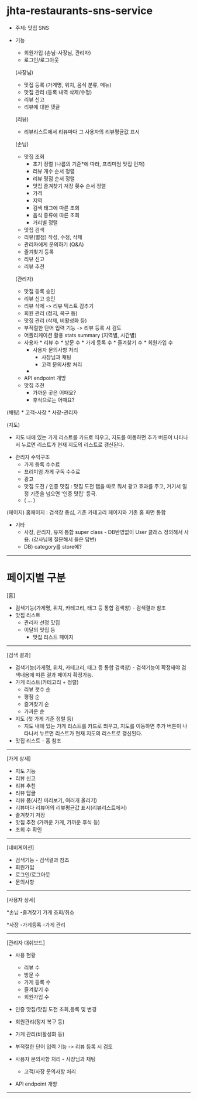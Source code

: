 # jhta-restaurants-sns-service

- 주제: 맛집 SNS 

- 기능
    * 회원가입 (손님-사장님, 관리자)
    * 로그인/로그아웃 

	(사장님)
    * 맛집 등록 (가게명, 위치, 음식 분류, 메뉴) 
    * 맛집 관리 (등록 내역 삭제/수정)
    * 리뷰 신고 
    * 리뷰에 대한 댓글
 
  (리뷰)
    * 리뷰리스트에서 리뷰마다 그 사용자의 리뷰평균값 표시

	(손님)
    * 맛집 조회 
        * 초기 정렬 (나름의 기준*에 따라, 프리미엄 맛집 먼저) 
        * 리뷰 개수 순서 정렬 
        * 리뷰 평점 순서 정렬
        * 맛집 즐겨찾기 저장 횟수 순서 정렬 
        * 가격 
        * 지역
        * 검색 태그에 따른 조회
        * 음식 종류에 따른 조회 
        * 거리별 정렬 
    * 맛집 검색 
    * 리뷰(별점) 작성, 수정, 삭제 
    * 관리자에게 문의하기 (Q&A) 
    * 즐겨찾기 등록 
    * 리뷰 신고
    * 리뷰 추천 

	(관리자)
    * 맛집 등록 승인 
    * 리뷰 신고 승인 
    * 리뷰 삭제 -> 리뷰 텍스트 감추기 
    * 회원 관리 (정지, 복구 등)  
    * 맛집 관리 (삭제, 비활성화 등) 
    * 부적절한 단어 입력 기능 -> 리뷰 등록 시 검토 
    * 어플리케이션 활용 stats summary (지역별, 시간별)
	* 사용자 
	        * 리뷰 수
	        * 방문 수 
	        * 가게 등록 수
	        * 즐겨찾기 수
	        * 회원가입 수
    	* 사용자 문의사항 처리
     		* 사장님과 채팅
       		* 고객 문의사항 처리	  	
     	* 
    * API endpoint 개방 
    * 맛집 추천 
        * 가까운 곳은 어때요?
        * 후식으로는 어때요?

(채팅)
    * 고객-사장
    * 사장-관리자

(지도)
  * 지도 내에 있는 가게 리스트를 카드로 띄우고, 지도를 이동하면 추가 버튼이 나타나서 누르면 리스트가 현재 지도의 리스트로 갱신된다.

-  관리자 수익구조 
    * 가게 등록 수수료 
    * 프리미엄 가게 구독 수수료 
    * 광고
    * 맛집 도전 / 인증 맛집 : 맛집 도전 탭을 따로 줘서 광고 효과를 주고, 거기서 일정 기준을 넘으면 '인증 맛집' 등극. 
    * ( … )

 
(페이지)
홈페이지 : 검색창 중심, 기존 카테고리 페이지와 기존 홈 화면 통합

- 기타
  * 사장, 관리자, 유저 통합 super class
    	-  DB반영없이 User 클래스 정의해서 사용. (강사님께 질문해서 들은 답변)
  * DB) category를 store에?
    
---
# 페이지별 구분
[홈]
  * 검색기능(가게명, 위치, 카테고리, 태그 등 통합 검색창) - 검색결과 참조
  * 맛집 리스트
  	- 관리자 선정 맛집
   	- 이달의 맛집 등
    	- 맛집 리스트 페이지 	 
---
[검색 결과]
  * 검색기능(가게명, 위치, 카테고리, 태그 등 통합 검색창) - 검색기능이 확정돼야 검색내용에 따른 결과 페이지 확정가능.	
  * 가게 리스트(카테고리 + 정렬)
  	- 리뷰 갯수 순
  	- 평점 순
  	- 즐겨찾기 순
  	- 가까운 순
  * 지도 (첫 가게 기준 정렬 등)
   	- 지도 내에 있는 가게 리스트를 카드로 띄우고, 지도를 이동하면 추가 버튼이 나타나서 누르면 리스트가 현재 지도의 리스트로 갱신된다.
  * 맛집 리스트 - 홈 참조
---
[가게 상세]
  * 지도 기능
  * 리뷰 신고 
  * 리뷰 추천
  * 리뷰 답글
  * 리뷰 폼(사진 미리보기, 여러개 올리기)
  * 리뷰마다 리뷰어의 리뷰평균값 표시(리뷰리스트에서)
  * 즐겨찾기 저장
  * 맛집 추천 (가까운 가게, 가까운 후식 등)
  * 조회 수 확인

---
[네비게이션]
  * 검색기능 - 검색결과 참조
  * 회원가입
  * 로그인/로그아웃
  * 문의사항

---

[사용자 상세]

*손님
  -즐겨찾기 가게 조회/취소
  
*사장
  -가게등록
  -가게 관리

---
[관리자 대쉬보드]
  * 사용 현황
	- 리뷰 수
	- 방문 수 
	- 가게 등록 수
	- 즐겨찾기 수
	- 회원가입 수

  * 인증 맛집/맛집 도전 조회,등록 및 변경
  * 회원관리(정지 복구 등)
  * 가게 관리(비활성화 등)
  * 부적절한 단어 입력 기능 -> 리뷰 등록 시 검토
  * 사용자 문의사항 처리
    	- 사장님과 채팅
	- 고객/사장 문의사항 처리
  * API endpoint 개방
---


